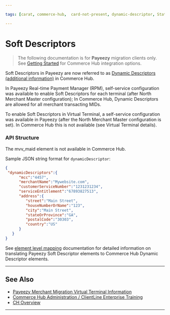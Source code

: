 ```yaml
---

tags: [carat, commerce-hub,  card-not-present, dynamic-descriptor, Statement-Descriptor, Merchant-Descriptor, Merchant-Details, Soft-Descriptor, Hard-Descriptor, payeezy]

---
```


# Soft Descriptors

<!-- theme: danger -->
>  The following documentation is for **Payeezy** migration clients only. See [Getting Started](?path=docs/Getting-Started/Getting-Started-General.md) for Commerce Hub integration options.

Soft Descriptors in Payeezy are now referred to as [Dynamic Descriptors (additional information)](?path=docs/Resources/Guides/Dynamic-Descriptor.md) in Commerce Hub.  

In Payeezy Real-time Payment Manager (RPM), self-service configuration was available to enable Soft Descriptors for each terminal (after North Merchant Master configuration); In Commerce Hub, Dynamic Descriptors are allowed for all merchant transacting MIDs.

To enable Soft Descriptors in Virtual Terminal, a self-service configuration was available in Payeezy (after the North Merchant Master configuration is set). In Commerce Hub this is not available (see Virtual Terminal details).

### API Structure

The mvv_maid element is not available in Commerce Hub.

Sample JSON string format for `dynamicDescriptor`:

```json
{
 "dynamicDescriptors":{
      "mcc":"4457",
      "merchantName":"Mywebsite.com",
      "customerServiceNumber":"1231231234",
      "serviceEntitlement":"67893827513",
      "address":{
         "street":"Main Street",
         "houseNumberOrName":"123",
         "city":"Main Street",
         "stateOrProvince":"GA",
         "postalCode":"30303",
         "country":"US"
      }
   }
}
```

See [element level mapping](?path=docs/Resources/Guides/Payeezy/Payeezy-Migration-ExtendedTechnicalAPI.md) documentation for detailed information on translating Payeezy Soft Descriptor elements to Commerce Hub Dynamic Descriptor elements.

---

## See Also

- [Payeezy Merchant Migration Virtual Terminal Information](?path=docs/Resources/Guides/Payeezy/Payeezy-Migration-ExtendedCoreVT.md)
- [Commerce Hub Administration / ClientLine Enterprise Training](https://fiserv.cloudguides.com/en-us/guides/ClientLine%20Enterprise%20from%20Fiserv)
- [CH Overview](?path=docs/Getting-Started/Getting-Started-General.md)

---
